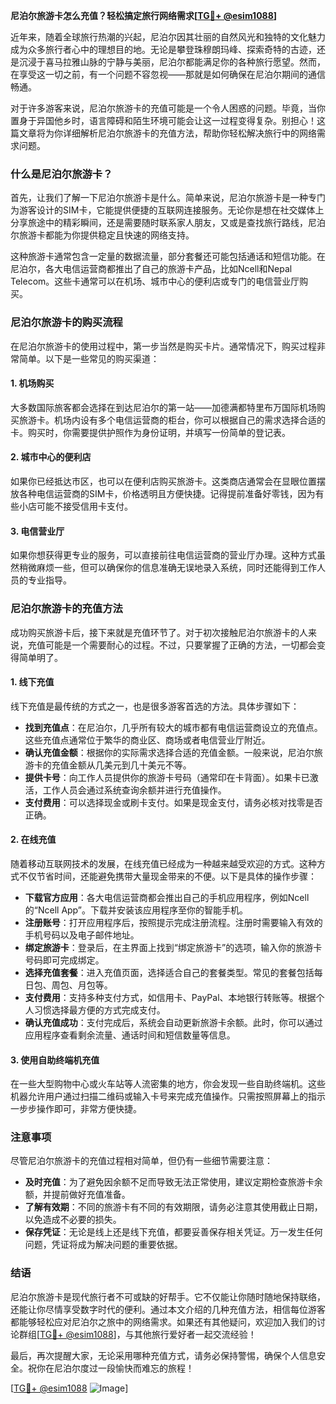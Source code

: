 **尼泊尔旅游卡怎么充值？轻松搞定旅行网络需求[[TG💪+ @esim1088](https://t.me/s/esim1088)]**

近年来，随着全球旅行热潮的兴起，尼泊尔因其壮丽的自然风光和独特的文化魅力成为众多旅行者心中的理想目的地。无论是攀登珠穆朗玛峰、探索奇特的古迹，还是沉浸于喜马拉雅山脉的宁静与美丽，尼泊尔都能满足你的各种旅行愿望。然而，在享受这一切之前，有一个问题不容忽视——那就是如何确保在尼泊尔期间的通信畅通。

对于许多游客来说，尼泊尔旅游卡的充值可能是一个令人困惑的问题。毕竟，当你置身于异国他乡时，语言障碍和陌生环境可能会让这一过程变得复杂。别担心！这篇文章将为你详细解析尼泊尔旅游卡的充值方法，帮助你轻松解决旅行中的网络需求问题。

### 什么是尼泊尔旅游卡？

首先，让我们了解一下尼泊尔旅游卡是什么。简单来说，尼泊尔旅游卡是一种专门为游客设计的SIM卡，它能提供便捷的互联网连接服务。无论你是想在社交媒体上分享旅途中的精彩瞬间，还是需要随时联系家人朋友，又或是查找旅行路线，尼泊尔旅游卡都能为你提供稳定且快速的网络支持。

这种旅游卡通常包含一定量的数据流量，部分套餐还可能包括通话和短信功能。在尼泊尔，各大电信运营商都推出了自己的旅游卡产品，比如Ncell和Nepal Telecom。这些卡通常可以在机场、城市中心的便利店或专门的电信营业厅购买。

### 尼泊尔旅游卡的购买流程

在尼泊尔旅游卡的使用过程中，第一步当然是购买卡片。通常情况下，购买过程非常简单。以下是一些常见的购买渠道：

#### 1. 机场购买
大多数国际旅客都会选择在到达尼泊尔的第一站——加德满都特里布万国际机场购买旅游卡。机场内设有多个电信运营商的柜台，你可以根据自己的需求选择合适的卡。购买时，你需要提供护照作为身份证明，并填写一份简单的登记表。

#### 2. 城市中心的便利店
如果你已经抵达市区，也可以在便利店购买旅游卡。这类商店通常会在显眼位置摆放各种电信运营商的SIM卡，价格透明且方便快捷。记得提前准备好零钱，因为有些小店可能不接受信用卡支付。

#### 3. 电信营业厅
如果你想获得更专业的服务，可以直接前往电信运营商的营业厅办理。这种方式虽然稍微麻烦一些，但可以确保你的信息准确无误地录入系统，同时还能得到工作人员的专业指导。

### 尼泊尔旅游卡的充值方法

成功购买旅游卡后，接下来就是充值环节了。对于初次接触尼泊尔旅游卡的人来说，充值可能是一个需要耐心的过程。不过，只要掌握了正确的方法，一切都会变得简单明了。

#### 1. 线下充值
线下充值是最传统的方式之一，也是很多游客首选的方法。具体步骤如下：

- **找到充值点**：在尼泊尔，几乎所有较大的城市都有电信运营商设立的充值点。这些充值点通常位于繁华的商业区、商场或者电信营业厅附近。
- **确认充值金额**：根据你的实际需求选择合适的充值金额。一般来说，尼泊尔旅游卡的充值金额从几美元到几十美元不等。
- **提供卡号**：向工作人员提供你的旅游卡号码（通常印在卡背面）。如果卡已激活，工作人员会通过系统查询余额并进行充值操作。
- **支付费用**：可以选择现金或刷卡支付。如果是现金支付，请务必核对找零是否正确。

#### 2. 在线充值
随着移动互联网技术的发展，在线充值已经成为一种越来越受欢迎的方式。这种方式不仅节省时间，还能避免携带大量现金带来的不便。以下是具体的操作步骤：

- **下载官方应用**：各大电信运营商都会推出自己的手机应用程序，例如Ncell的“Ncell App”。下载并安装该应用程序至你的智能手机。
- **注册账号**：打开应用程序后，按照提示完成注册流程。注册时需要输入有效的手机号码以及电子邮件地址。
- **绑定旅游卡**：登录后，在主界面上找到“绑定旅游卡”的选项，输入你的旅游卡号码即可完成绑定。
- **选择充值套餐**：进入充值页面，选择适合自己的套餐类型。常见的套餐包括每日包、周包、月包等。
- **支付费用**：支持多种支付方式，如信用卡、PayPal、本地银行转账等。根据个人习惯选择最方便的方式完成支付。
- **确认充值成功**：支付完成后，系统会自动更新旅游卡余额。此时，你可以通过应用程序查看剩余流量、通话时间和短信数量等信息。

#### 3. 使用自助终端机充值
在一些大型购物中心或火车站等人流密集的地方，你会发现一些自助终端机。这些机器允许用户通过扫描二维码或输入卡号来完成充值操作。只需按照屏幕上的指示一步步操作即可，非常方便快捷。

### 注意事项

尽管尼泊尔旅游卡的充值过程相对简单，但仍有一些细节需要注意：

- **及时充值**：为了避免因余额不足而导致无法正常使用，建议定期检查旅游卡余额，并提前做好充值准备。
- **了解有效期**：不同的旅游卡有不同的有效期限，请务必注意其使用截止日期，以免造成不必要的损失。
- **保存凭证**：无论是线上还是线下充值，都要妥善保存相关凭证。万一发生任何问题，凭证将成为解决问题的重要依据。

### 结语

尼泊尔旅游卡是现代旅行者不可或缺的好帮手。它不仅能让你随时随地保持联络，还能让你尽情享受数字时代的便利。通过本文介绍的几种充值方法，相信每位游客都能够轻松应对尼泊尔之旅中的网络需求。如果还有其他疑问，欢迎加入我们的讨论群组[[TG💪+ @esim1088](https://t.me/s/esim1088)]，与其他旅行爱好者一起交流经验！

最后，再次提醒大家，无论采用哪种充值方式，请务必保持警惕，确保个人信息安全。祝你在尼泊尔度过一段愉快而难忘的旅程！

[[TG💪+ @esim1088](https://t.me/s/esim1088) ![Image](https://i.postimg.cc/4NQfJmqS/Snipaste-2025-05-13-00-14-12.png)]